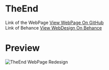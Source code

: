 # TheEnd
Link of the WebPage [View WebPage On GitHub](https://becod.github.io/TheEnd)<br>
Link of Behance [View WebDesign On Behance](https://www.behance.net/gallery/50577189/TheEnd-Web-Redesign)
<br>
# Preview
![TheEnd WebPage Redesign](https://becod.github.io/TheEnd/img/Web-Share-theend.png)
